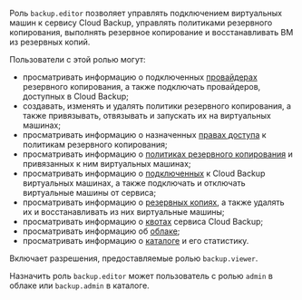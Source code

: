Роль `backup.editor` позволяет управлять подключением виртуальных машин к сервису Cloud Backup, управлять политиками резервного копирования, выполнять резервное копирование и восстанавливать ВМ из резервных копий.

Пользователи с этой ролью могут:
* просматривать информацию о подключенных [провайдерах](../../backup/concepts/index.md#providers) резервного копирования, а также подключать провайдеров, доступных в Cloud Backup;
* создавать, изменять и удалять политики резервного копирования, а также привязывать, отвязывать и запускать их на виртуальных машинах;
* просматривать информацию о назначенных [правах доступа](../../iam/concepts/access-control/index.md) к политикам резервного копирования;
* просматривать информацию о [политиках резервного копирования](../../backup/concepts/policy.md) и привязанных к ним виртуальных машинах;
* просматривать информацию о [подключенных](../../backup/concepts/vm-connection.md) к Cloud Backup виртуальных машинах, а также подключать и отключать виртуальные машины от сервиса;
* просматривать информацию о [резервных копиях](../../backup/concepts/backup.md), а также удалять их и восстанавливать из них виртуальные машины;
* просматривать информацию о [квотах](../../backup/concepts/limits.md#backup-quotas) сервиса Cloud Backup;
* просматривать информацию об [облаке](../../resource-manager/concepts/resources-hierarchy.md#cloud);
* просматривать информацию о [каталоге](../../resource-manager/concepts/resources-hierarchy.md#folder) и его статистику.

Включает разрешения, предоставляемые ролью `backup.viewer`.

Назначить роль `backup.editor` может пользователь с ролью `admin` в облаке или `backup.admin` в каталоге.